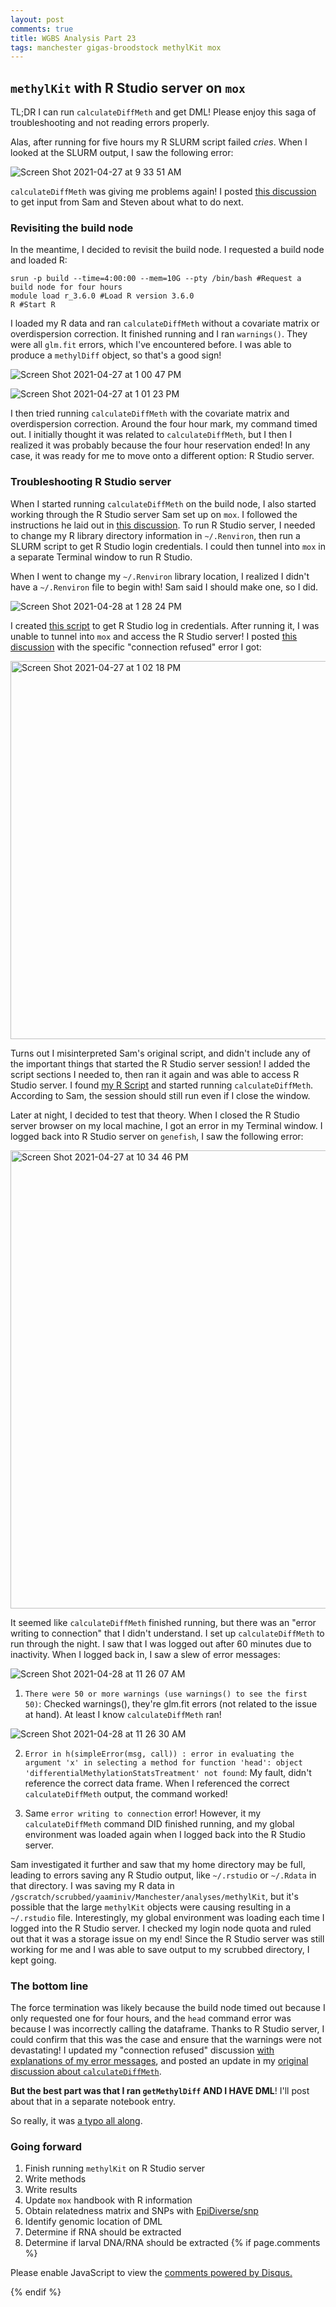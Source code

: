 ```yaml
---
layout: post
comments: true
title: WGBS Analysis Part 23
tags: manchester gigas-broodstock methylKit mox
---
```


## `methylKit` with R Studio server on `mox`

TL;DR I can run `calculateDiffMeth` and get DML! Please enjoy this saga of troubleshooting and not reading errors properly.

Alas, after running for five hours my R SLURM script failed *cries*. When I looked at the SLURM output, I saw the following error:

![Screen Shot 2021-04-27 at 9 33 51 AM](https://user-images.githubusercontent.com/22335838/116278774-ae0e1680-a73b-11eb-915d-6a16f7173730.png)

`calculateDiffMeth` was giving me problems again! I posted [this discussion](https://github.com/RobertsLab/resources/discussions/1188) to get input from Sam and Steven about what to do next.

### Revisiting the build node

In the meantime, I decided to revisit the build node. I requested a build node and loaded R:

```
srun -p build --time=4:00:00 --mem=10G --pty /bin/bash #Request a build node for four hours
module load r_3.6.0 #Load R version 3.6.0
R #Start R
```

I loaded my R data and ran `calculateDiffMeth` without a covariate matrix or overdispersion correction. It finished running and I ran `warnings()`. They were all `glm.fit` errors, which I've encountered before. I was able to produce a `methylDiff` object, so that's a good sign!

![Screen Shot 2021-04-27 at 1 00 47 PM](https://user-images.githubusercontent.com/22335838/116463549-a9bb2980-a81f-11eb-9c2c-85b420709de6.png)

![Screen Shot 2021-04-27 at 1 01 23 PM](https://user-images.githubusercontent.com/22335838/116464458-d9b6fc80-a820-11eb-99dd-a05ac7ca5b08.png)

I then tried running `calculateDiffMeth` with the covariate matrix and overdispersion correction. Around the four hour mark, my command timed out. I initially thought it was related to `calculateDiffMeth`, but I then I realized it was probably because the four hour reservation ended! In any case, it was ready for me to move onto a different option: R Studio server.

### Troubleshooting R Studio server

When I started running `calculateDiffMeth` on the build node, I also started working through the R Studio server Sam set up on `mox`. I followed the instructions he laid out in [this discussion](https://github.com/RobertsLab/resources/discussions/1180#discussioncomment-651295). To run R Studio server, I needed to change my R library directory information in `~/.Renviron`, then run a SLURM script to get R Studio login credentials. I could then tunnel into `mox` in a separate Terminal window to run R Studio.

When I went to change my `~/.Renviron` library location, I realized I didn't have a `~/.Renviron` file to begin with! Sam said I should make one, so I did.

![Screen Shot 2021-04-28 at 1 28 24 PM](https://user-images.githubusercontent.com/22335838/116468560-da05c680-a825-11eb-9a3e-9d4539e6d8ad.png)

I created [this script](https://github.com/RobertsLab/project-gigas-oa-meth/blob/master/code/06-methylKit-RStudio.sh) to get R Studio log in credentials. After running it, I was unable to tunnel into `mox` and access the R Studio server! I posted [this discussion](https://github.com/RobertsLab/resources/discussions/1190) with the specific "connection refused" error I got:

<img width="605" alt="Screen Shot 2021-04-27 at 1 02 18 PM" src="https://user-images.githubusercontent.com/22335838/116305568-cf313000-a758-11eb-81b8-47af5c376f10.png">

Turns out I misinterpreted Sam's original script, and didn't include any of the important things that started the R Studio server session! I added the script sections I needed to, then ran it again and was able to access R Studio server. I found [my R Script]() and started running `calculateDiffMeth`. According to Sam, the session should still run even if I close the window.

Later at night, I decided to test that theory. When I closed the R Studio server browser on my local machine, I got an error in my Terminal window. I logged back into R Studio server on `genefish`, I saw the following error:

<img width="733" alt="Screen Shot 2021-04-27 at 10 34 46 PM" src="https://user-images.githubusercontent.com/22335838/116351578-c6684a80-a7a8-11eb-8655-b981b8db00dd.png">

It seemed like `calculateDiffMeth` finished running, but there was an "error writing to connection" that I didn't understand. I set up `calculateDiffMeth` to run through the night. I saw that I was logged out after 60 minutes due to inactivity. When I logged back in, I saw a slew of error messages:

![Screen Shot 2021-04-28 at 11 26 07 AM](https://user-images.githubusercontent.com/22335838/116454261-a4a4ad00-a814-11eb-8ccb-c89cf5516c4a.png)

1. `There were 50 or more warnings (use warnings() to see the first 50)`: Checked warnings(), they're glm.fit errors (not related to the issue at hand). At least I know `calculateDiffMeth` ran!

![Screen Shot 2021-04-28 at 11 26 30 AM](https://user-images.githubusercontent.com/22335838/116454391-caca4d00-a814-11eb-989c-26071f27073d.png)

2. `Error in h(simpleError(msg, call)) :
  error in evaluating the argument 'x' in selecting a method for function 'head': object 'differentialMethylationStatsTreatment' not found`: My fault, didn't reference the correct data frame. When I referenced the correct `calculateDiffMeth` output, the command worked!

3.  Same `error writing to connection` error! However, it   my `calculateDiffMeth` command DID finished running, and my global environment was loaded again when I logged back into the R Studio server.

Sam investigated it further and saw that my home directory may be full, leading to errors saving any R Studio output, like `~/.rstudio` or `~/.Rdata` in that directory. I was saving my R data in `/gscratch/scrubbed/yaaminiv/Manchester/analyses/methylKit`, but it's possible that the large `methylKit` objects were causing resulting in a `~/.rstudio` file. Interestingly, my global environment was loading each time I logged into the R Studio server. I checked my login node quota and ruled out that it was a storage issue on my end! Since the R Studio server was still working for me and I was able to save output to my scrubbed directory, I kept going.

### The bottom line

The force termination was likely because the build node timed out because I only requested one for four hours, and the `head` command error was because I was incorrectly calling the dataframe. Thanks to R Studio server, I could confirm that this was the case and ensure that the warnings were not devastating! I updated my "connection refused" discussion [with explanations of my error messages](https://github.com/RobertsLab/resources/discussions/1190#discussioncomment-671472), and posted an update in my [original discussion about `calculateDiffMeth`](https://github.com/RobertsLab/resources/discussions/1188#discussioncomment-671554).

**But the best part was that I ran `getMethylDiff` AND I HAVE DML**! I'll post about that in a separate notebook entry.

So really, it was [a typo all along](https://www.youtube.com/watch?v=P8u8md-NiHM&t=3s).

### Going forward

1. Finish running `methylKit` on R Studio server
2. Write methods
3. Write results
2. Update `mox` handbook with R information
2. Obtain relatedness matrix and SNPs with [EpiDiverse/snp](https://github.com/EpiDiverse/snp)
4. Identify genomic location of DML
2. Determine if RNA should be extracted
3. Determine if larval DNA/RNA should be extracted
{% if page.comments %}

<div id="disqus_thread"></div>
<script>

/**
*  RECOMMENDED CONFIGURATION VARIABLES: EDIT AND UNCOMMENT THE SECTION BELOW TO INSERT DYNAMIC VALUES FROM YOUR PLATFORM OR CMS.
*  LEARN WHY DEFINING THESE VARIABLES IS IMPORTANT: https://disqus.com/admin/universalcode/#configuration-variables*/
/*
var disqus_config = function () {
this.page.url = PAGE_URL;  // Replace PAGE_URL with your page's canonical URL variable
this.page.identifier = PAGE_IDENTIFIER; // Replace PAGE_IDENTIFIER with your page's unique identifier variable
};
*/
(function() { // DON'T EDIT BELOW THIS LINE
var d = document, s = d.createElement('script');
s.src = 'https://the-responsible-grad-student.disqus.com/embed.js';
s.setAttribute('data-timestamp', +new Date());
(d.head || d.body).appendChild(s);
})();
</script>
<noscript>Please enable JavaScript to view the <a href="https://disqus.com/?ref_noscript">comments powered by Disqus.</a></noscript>

{% endif %}

<script id="dsq-count-scr" src="//the-responsible-grad-student.disqus.com/count.js" async></script>
